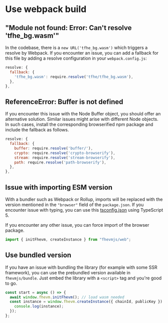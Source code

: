 # Use webpack build

## "Module not found: Error: Can't resolve 'tfhe_bg.wasm'"

In the codebase, there is a `new URL('tfhe_bg.wasm')` which triggers a resolve by Webpack. If you encounter an issue, you can add a fallback for this file by adding a resolve configuration in your `webpack.config.js`:

```javascript
resolve: {
  fallback: {
    'tfhe_bg.wasm': require.resolve('tfhe/tfhe_bg.wasm'),
  },
},
```

## ReferenceError: Buffer is not defined

If you encounter this issue with the Node Buffer object, you should offer an alternative solution. Similar issues might arise with different Node objects.
In such cases, install the corresponding browserified npm package and include the fallback as follows.

```javascript
resolve: {
  fallback: {
    buffer: require.resolve('buffer/'),
    crypto: require.resolve('crypto-browserify'),
    stream: require.resolve('stream-browserify'),
    path: require.resolve('path-browserify'),
  },
},

```

## Issue with importing ESM version

With a bundler such as Webpack or Rollup, imports will be replaced with the version mentioned in the `"browser"` field of the `package.json`. If you encounter issue with typing, you can use this [tsconfig.json](https://github.com/zama-ai/fhevmjs-react-template/blob/main/tsconfig.json) using TypeScript 5.

If you encounter any other issue, you can force import of the browser package.

```javascript
import { initFhevm, createInstance } from "fhevmjs/web";
```

## Use bundled version

If you have an issue with bundling the library (for example with some SSR framework), you can use the prebundled version available in `fhevmjs/bundle`. Just embed the library with a `<script>` tag and you're good to go.

```javascript
const start = async () => {
  await window.fhevm.initFhevm(); // load wasm needed
  const instance = window.fhevm.createInstance({ chainId, publicKey }).then((instance) => {
    console.log(instance);
  });
};
```
